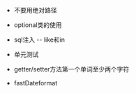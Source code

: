 - 不要用绝对路径

- optional类的使用

- sql注入 -- like和in

- 单元测试

- getter/setter方法第一个单词至少两个字符

- fastDateformat​
